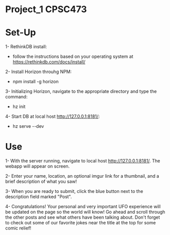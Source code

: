 # Project_1 CPSC473
# Set-Up

1- RethinkDB install: <br>
+ follow the instructions based on your operating system at <br>
   https://rethinkdb.com/docs/install/

2- Install Horizon throuhg NPM: <br>
 +    npm install -g horizon

3- Initializing Horizon, navigate to the appropriate directory and type the command: <br>
 +  hz init
 


4- Start DB at local host http://127.0.0.1:8181/: <br>
 +  hz serve --dev
    
# Use

1- With the server running, navigate to local host http://127.0.0.1:8181/. The webapp will appear on screen.

2- Enter your name, location, an optional imgur link for a thumbnail, and a brief description of what you saw!

3- When you are ready to submit, click the blue button next to the description field marked "Post".

4- Congratulations! Your personal and very important UFO experience will be updated on the page so the world will know! Go
   ahead and scroll through the other posts and see what others have been talking about. Don't forget to check out some of
   our favorite jokes near the title at the top for some comic relief!
